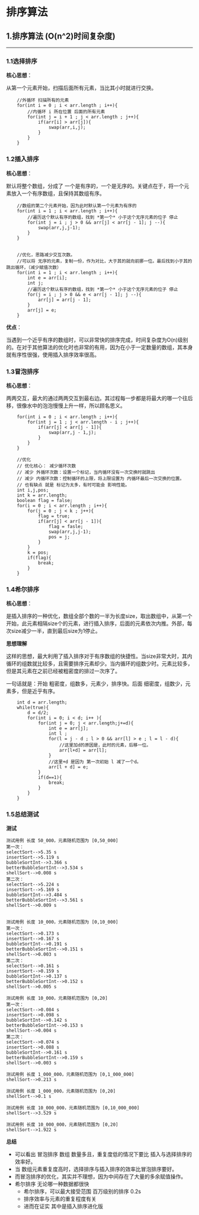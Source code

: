 # 排序算法

## 1.排序算法 (O(n^2)时间复杂度)
----
### 1.1选择排序
**核心思想**：

从第一个元素开始，扫描后面所有元素，当比其小时就进行交换。

```
    //外循环 扫描所有的元素
    for(int i = 0 ; i < arr.length ; i++){
        //内循环 i 所在位置 后面的所有元素
        for(int j = i + 1 ; j < arr.length ; j++){
            if(arr[i] > arr[j]){
                swap(arr,i,j);
            }
        }
    }
```

### 1.2插入排序

**核心思想**：

默认将整个数组，分成了 一个是有序的，一个是无序的。关键点在于，将一个元素放入一个有序数组，且保持其数组有序。

```
    //数组的第二个元素开始，因为此时默认第一个元素为有序的
    for(int i = 1 ; i < arr.length ; i++){
        //遍历这个默认有序的数组，找到 *第一个* 小于这个无序元素的位子 停止
        for(int j = i ; j > 0 && arr[j] < arr[j - 1]; j --){
            swap(arr,j,j-1);
        }
    }


    //优化，思路减少交互次数。
    //可以将 无序的元素，复制一份，作为对比，大于其的就向前挪一位。最后找到小于其的跳出循环，（减少赋值次数）
    for(int i = 1 ; i < arr.length ; i++){
        int e = arr[i];
        int j;
        //遍历这个默认有序的数组，找到 *第一个* 小于这个无序元素的位子 停止
        for(j = i ; j > 0 && e < arr[j - 1]; j --){
            arr[j] = arr[j - 1];
        }
        arr[j] = e;
    }

```

**优点**：

当遇到一个近乎有序的数组时，可以非常快的排序完成，时间复杂度为O(n)级别的。在对于其他算法的优化时也非常的有用，因为在小于一定数量的数组，其本身就有序性很强，使用插入排序效率很高。

### 1.3冒泡排序
**核心思想**：

两两交互，最大的通过两两交互到最右边。其过程每一步都是将最大的哪一个往后移，很像水中的泡泡慢慢上升一样，所以顾名思义。

```
    for(int i = 0 ; i < arr.length ; i++){
        for(int j = 1 ; j < arr.length - i ; j++){
            if(arr[j] < arr[j - 1]){
                swap(arr,j - 1,j);
            }
        }
    }

    //优化
    // 优化核心： 减少循环次数
    // 减少 外循环次数：设置一个标记，当内循环没有一次交换时就跳出
    // 减少 内循环次数：控制循环的上限，将上限设置为 内循环最后一次交换的位置。
    // 也有缺点 就是 标记为太多，有时可能会 影响性能。
    int i,j,pos;
    int k = arr.length;
    boolean flag = false;
    for(i = 0 ; i < arr.length ; i++){
        for(j = 0 ; j < k ; j++){
            flag = true;
            if(arr[j] < arr[j - 1]){
                flag = fasle;
                swap(arr,j,j-1);
                pos = j;
            }
        }
        k = pos;
        if(flag){
            break;
        }
    }
```

### 1.4希尔排序
**核心思想**：

是插入排序的一种优化，数组全部个数的一半为长度size，取出数组中，从第一个开始，此元素相隔size个的元素，进行插入排序，后面的元素依次内推。外部，每次size减少一半，直到最后size为1停止。

**思想理解**

 这样的思想，最大利用了插入排序对于有序数组的快捷性。当size非常大时，其内循环的组数就比较多，且需要排序元素却少。当内循环的组数少时。元素比较多，但是其元素在之前已经被粗密度的排过一次序了。

 一句话就是：开始 粗密度，组数多，元素少，排序快。后面 细密度，组数少，元素多，但是近乎有序。

```
    int d = arr.length;
    while(true){
        d = d/2;
        for(int i = 0; i < d; i++ ){
            for(int j = 0; j < arr.length;j+=d){
                int e = arr[j];
                int l ;
                for(l = j - d ; l > 0 && arr[l] > e ; l = l - d){
                    //这里加d的原因是，此时的元素，后移一位。
                    arr[l+d] = arr[l]; 
                }
                //这里+d 是因为 第一次初始 l 减了一个d。
                arr[l + d] = e;
            }
            if(d==1){
                break;
            }
        }
    }

```

### 1.5总结测试     
**测试**

    测试用例 长度 50_000，元素随机范围为 [0,50_000]
    第一次：
    selectSort-->5.35 s
    insertSort-->5.119 s
    bubbleSortInt-->3.366 s
    betterBubbleSortInt-->3.534 s
    shellSort-->0.008 s
    第二次：
    selectSort-->5.224 s
    insertSort-->5.169 s
    bubbleSortInt-->3.484 s
    betterBubbleSortInt-->3.561 s
    shellSort-->0.009 s


    测试用例 长度 10_000，元素随机范围为 [0,10_000]
    第一次：
    selectSort-->0.173 s
    insertSort-->0.167 s
    bubbleSortInt-->0.191 s
    betterBubbleSortInt-->0.151 s
    shellSort-->0.003 s
    第二次：
    selectSort-->0.161 s
    insertSort-->0.159 s
    bubbleSortInt-->0.137 s
    betterBubbleSortInt-->0.152 s
    shellSort-->0.005 s

    测试用例 长度 10_000，元素随机范围为 [0,20]
    第一次：
    selectSort-->0.084 s
    insertSort-->0.098 s
    bubbleSortInt-->0.142 s
    betterBubbleSortInt-->0.153 s
    shellSort-->0.004 s
    第二次：
    selectSort-->0.074 s
    insertSort-->0.088 s
    bubbleSortInt-->0.161 s
    betterBubbleSortInt-->0.159 s
    shellSort-->0.003 s

    测试用例 长度 1_000_000，元素随机范围为 [0,1_000_000]
    shellSort-->0.213 s

    测试用例 长度 1_000_000，元素随机范围为 [0,20]
    shellSort-->0.1 s

    测试用例 长度 10_000_000，元素随机范围为 [0,10_000_000]
    shellSort-->3.529 s

    测试用例 长度 10_000_000，元素随机范围为 [0,20]
    shellSort-->1.922 s


**总结**

* 可以看出 冒泡排序 数组 数量多且，重复度低的情况下要比 插入与选择排序的效率好。
* 当 数组元素重复度高时，选择排序与插入排序的效率比冒泡排序要好。
* 而冒泡排序的优化，其实并不理想，因为中间存在了大量的多余赋值操作。
* 希尔排序 无论哪一种数据都很快
    - 希尔排序，可以最大接受范围 百万级别的排序 0.2s
    - 排序效率与元素的重复程度有关
    - 进而在证实 其中是插入排序进化版

 



